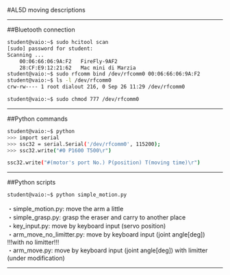 #AL5D moving descriptions

---------------------------------------------------------------

##Bluetooth connection

```bash
student@vaio:~$ sudo hcitool scan 
[sudo] password for student: 
Scanning ...
	00:06:66:06:9A:F2	FireFly-9AF2
	28:CF:E9:12:21:62	Mac mini di Marzia 
student@vaio:~$ sudo rfcomm bind /dev/rfcomm0 00:06:66:06:9A:F2
student@vaio:~$ ls -l /dev/rfcomm0
crw-rw---- 1 root dialout 216, 0 Sep 26 11:29 /dev/rfcomm0

student@vaio:~$ sudo chmod 777 /dev/rfcomm0
```

---------------------------------------------------------------

##Python commands

```bash
student@vaio:~$ python
>>> import serial
>>> ssc32 = serial.Serial('/dev/rfcomm0', 115200);
>>> ssc32.write("#0 P1600 T500\r")  
```
```bash
ssc32.write("#(motor's port No.) P(position) T(moving time)\r")
``` 

---------------------------------------------------------------

##Python scripts

```bash
student@vaio:~$ python simple_motion.py
```
・simple_motion.py: move the arm a little  
・simple_grasp.py: grasp the eraser and carry to another place  
・key_input.py: move by keyboard input (servo position)  
・arm_move_no_limitter.py: move by keyboard input (joint angle[deg]) !!!with no limitter!!!  
・arm_move.py: move by keyboard input (joint angle[deg]) with limitter (under modification)  

---------------------------------------------------------------
